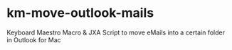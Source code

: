 # km-move-outlook-mails
Keyboard Maestro Macro &amp; JXA Script to move eMails into a certain folder in Outlook for Mac
